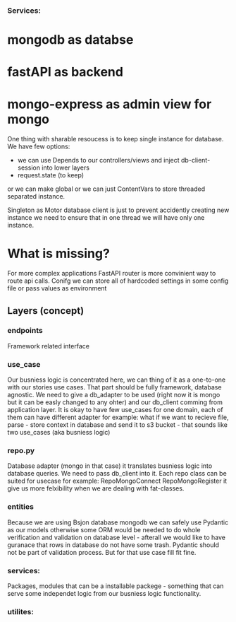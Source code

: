 
### Services:

# mongodb as databse  
# fastAPI as backend  
# mongo-express as admin view for mongo  



One thing with sharable resoucess is to keep single instance for database.
We have few options:   
 - we can use Depends to our controllers/views and inject db-client-session into lower layers
 - request.state (to keep)


or we can make global or we can just ContentVars to store threaded separated instance. 

Singleton as Motor database client is just to prevent accidently creating new instance we need to ensure that in one thread we will have only one instance.




# What is missing?

 For more complex applications FastAPI router is more convinient way to route api calls.
 Conifg we can store all of hardcoded settings in some config file or pass values as environment

## Layers (concept)

### endpoints
Framework related interface

### use_case
Our busniess logic is concentrated here, we can thing of it as a one-to-one with our stories use cases. That part should be fully framework, database agnostic. 
We need to give a db_adapter to be used (right now it is mongo but it can be easly changed to any ohter) and our db_client comming from application layer. 
It is okay to have few use_cases for one domain, each of them can have different adapter for example: what if we want to recieve file, parse - store context in database and send it to s3 bucket - that sounds like two use_cases (aka busniess logic) 


### repo.py
Database adapter (mongo in that case) it translates busniess logic into database queries. We need to pass db_client into it.
Each repo class can be suited for usecase for example: RepoMongoConnect RepoMongoRegister it give us more felxibility when we are dealing with fat-classes.


### entities
Because we are using Bsjon database mongodb we can safely use Pydantic as our models otherwise some ORM would be needed to do whole verification and validation on database level - afterall we would like to have guranace that rows in database do not have some trash. 
Pydantic should not be part of validation process. But for that use case fill fit fine.

### services:
Packages, modules that can be a installable packege - something that can serve some independet logic from our busniess logic functionality.


### utilites:
